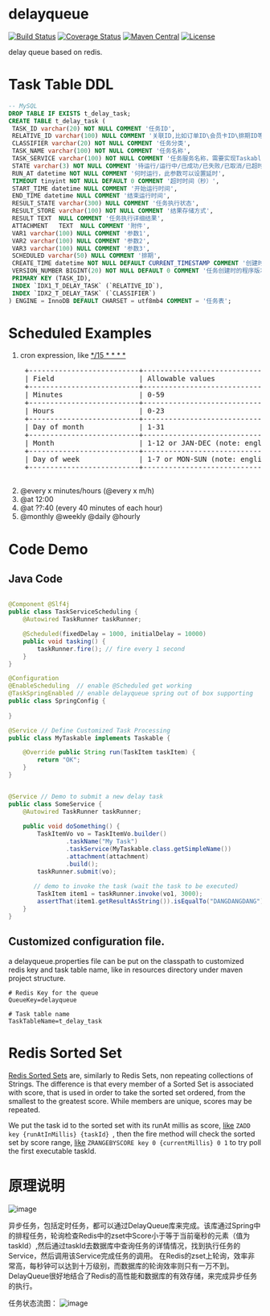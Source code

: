 # delayqueue

[![Build Status](https://travis-ci.org/bingoohuang/delayqueue.svg?branch=master)](https://travis-ci.org/bingoohuang/delayqueue)
[![Coverage Status](https://coveralls.io/repos/github/bingoohuang/delayqueue/badge.svg?branch=master)](https://coveralls.io/github/bingoohuang/delayqueue?branch=master)
[![Maven Central](https://maven-badges.herokuapp.com/maven-central/com.github.bingoohuang/delayqueue/badge.svg?style=flat-square)](https://maven-badges.herokuapp.com/maven-central/com.github.bingoohuang/delayqueue/)
[![License](http://img.shields.io/:license-apache-brightgreen.svg)](http://www.apache.org/licenses/LICENSE-2.0.html)

delay queue based on redis. 

# Task Table DDL

```sql
-- MySQL
DROP TABLE IF EXISTS t_delay_task;
CREATE TABLE t_delay_task (
 TASK_ID varchar(20) NOT NULL COMMENT '任务ID',
 RELATIVE_ID varchar(100) NULL COMMENT '关联ID,比如订单ID\会员卡ID\排期ID等',
 CLASSIFIER varchar(20) NOT NULL COMMENT '任务分类',
 TASK_NAME varchar(100) NOT NULL COMMENT '任务名称',
 TASK_SERVICE varchar(100) NOT NULL COMMENT '任务服务名称，需要实现Taskable接口',
 STATE varchar(3) NOT NULL COMMENT '待运行/运行中/已成功/已失败/已取消/已超时',
 RUN_AT datetime NOT NULL COMMENT '何时运行，此参数可以设置延时',
 TIMEOUT tinyint NOT NULL DEFAULT 0 COMMENT '超时时间（秒）',
 START_TIME datetime NULL COMMENT '开始运行时间',
 END_TIME datetime NULL COMMENT '结束运行时间',
 RESULT_STATE varchar(300) NULL COMMENT '任务执行状态',
 RESULT_STORE varchar(100) NOT NULL COMMENT '结果存储方式',
 RESULT TEXT  NULL COMMENT '任务执行详细结果',
 ATTACHMENT   TEXT  NULL COMMENT '附件',
 VAR1 varchar(100) NULL COMMENT '参数1',
 VAR2 varchar(100) NULL COMMENT '参数2',
 VAR3 varchar(100) NULL COMMENT '参数3',
 SCHEDULED varchar(50) NULL COMMENT '排期',
 CREATE_TIME datetime NOT NULL DEFAULT CURRENT_TIMESTAMP COMMENT '创建时间',
 VERSION_NUMBER BIGINT(20) NOT NULL DEFAULT 0 COMMENT '任务创建时的程序版本号',
 PRIMARY KEY (TASK_ID),
 INDEX `IDX1_T_DELAY_TASK` (`RELATIVE_ID`),
 INDEX `IDX2_T_DELAY_TASK` (`CLASSIFIER`)
) ENGINE = InnoDB DEFAULT CHARSET = utf8mb4 COMMENT = '任务表';
```

# Scheduled Examples
1. cron expression, like [*/15 * * * *](https://crontab.guru/#*/15_*_*_*_*)
    <pre>
    +--------------------------+-----------------------------------------------+--------------------+
    | Field                    | Allowable values                              | Special Characters |
    +--------------------------+-----------------------------------------------+--------------------+
    | Minutes                  | 0-59                                          | , - * /            |
    +--------------------------+-----------------------------------------------+--------------------+
    | Hours                    | 0-23                                          | , - * /            |
    +--------------------------+-----------------------------------------------+--------------------+
    | Day of month             | 1-31                                          | , - * ? / L W      |
    +--------------------------+-----------------------------------------------+--------------------+
    | Month                    | 1-12 or JAN-DEC (note: english abbreviations) | , - * /            |
    +--------------------------+-----------------------------------------------+--------------------+
    | Day of week              | 1-7 or MON-SUN (note: english abbreviations)  | , - * ? / L #      |
    +--------------------------+-----------------------------------------------+--------------------+
    </pre>
2. @every x minutes/hours (@every x m/h)
3. @at 12:00
4. @at ??:40 (every 40 minutes of each hour)
5. @monthly @weekly @daily @hourly

# Code Demo

## Java Code
```java

@Component @Slf4j
public class TaskServiceScheduling {
    @Autowired TaskRunner taskRunner;

    @Scheduled(fixedDelay = 1000, initialDelay = 10000)
    public void tasking() {
        taskRunner.fire(); // fire every 1 second
    }
}

@Configuration
@EnableScheduling  // enable @Scheduled get working
@TaskSpringEnabled // enable delayqueue spring out of box supporting
public class SpringConfig {
    
}

@Service // Define Customized Task Processing
public class MyTaskable implements Taskable {

    @Override public String run(TaskItem taskItem) {
        return "OK";
    }
}


@Service // Demo to submit a new delay task
public class SomeService {
    @Autowired TaskRunner taskRunner;
    
    public void doSomething() {
        TaskItemVo vo = TaskItemVo.builder()
                .taskName("My Task")
                .taskService(MyTaskable.class.getSimpleName())
                .attachment(attachment)
                .build();
        taskRunner.submit(vo);
       
       // demo to invoke the task (wait the task to be executed)
        TaskItem item1 = taskRunner.invoke(vo1, 3000);
        assertThat(item1.getResultAsString()).isEqualTo("DANGDANGDANG");
    }
}

```

## Customized configuration file.

a delayqueue.properties file can be put on the classpath to customized redis key and task table name, 
like in resources directory under maven project structure.
```properties
# Redis Key for the queue
QueueKey=delayqueue

# Task table name
TaskTableName=t_delay_task

```



# Redis Sorted Set

[Redis Sorted Sets](https://redis.io/topics/data-types) are, similarly to Redis Sets, non repeating collections of Strings. The difference is that every member of a Sorted Set is associated with score, that is used in order to take the sorted set ordered, from the smallest to the greatest score. While members are unique, scores may be repeated.

We put the task id to the sorted set with its runAt millis as score, [like](https://redis.io/commands/zadd) `ZADD key {runAtInMillis} {taskId} `, then the fire method will check 
the sorted set by score range, [like](https://redis.io/commands/zrangebyscore) `ZRANGEBYSCORE key 0 {currentMillis} 0 1` to try poll the first executable taskId.

# 原理说明

![image](https://user-images.githubusercontent.com/1940588/46710386-27c37f00-cc7a-11e8-9605-ce8c93cfbbd3.png)

异步任务，包括定时任务，都可以通过DelayQueue库来完成。该库通过Spring中的排程任务，轮询检查Redis中的zset中Score小于等于当前毫秒的元素（值为taskId）,然后通过taskId去数据库中查询任务的详情情况，找到执行任务的Service，然后调用该Service完成任务的调用。
在Redis的zset上轮询，效率非常高，每秒钟可以达到十万级别，而数据库的轮询效率则只有一万不到。DelayQueue很好地结合了Redis的高性能和数据库的有效存储，来完成异步任务的执行。

任务状态流图：
![image](https://user-images.githubusercontent.com/1940588/46988045-5d101700-d129-11e8-9a2e-bcfe5744cb9d.png)

